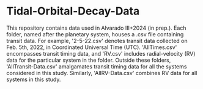 # Tidal-Orbital-Decay-Data
This repository contains data used in Alvarado III+2024 (in prep.). Each folder, named after the planetary system, houses a .csv file containing transit data. For example, '2-5-22.csv' denotes transit data collected on Feb. 5th, 2022, in Coordinated Universal Time (UTC). 'AllTimes.csv' encompasses transit timing data, and 'RV.csv' includes radial-velocity (RV) data for the particular system in the folder. Outside these folders, 'AllTransit-Data.csv' amalgamates transit timing data for all the systems considered in this study. Similarly, 'AllRV-Data.csv' combines RV data for all systems in this study.
